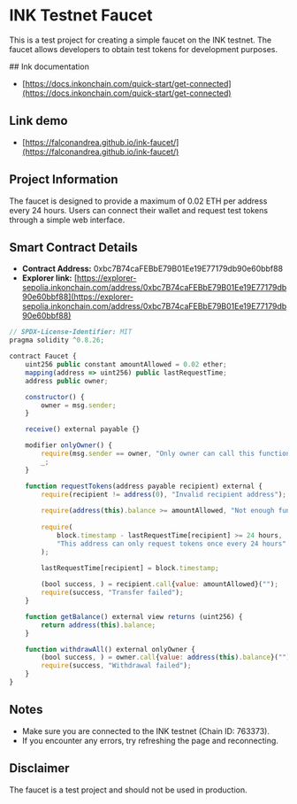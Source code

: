 # INK Testnet Faucet

This is a test project for creating a simple faucet on the INK testnet. The faucet allows developers to obtain test tokens for development purposes.

## Ink documentation

- [https://docs.inkonchain.com/quick-start/get-connected](https://docs.inkonchain.com/quick-start/get-connected)

## Link demo

- [https://falconandrea.github.io/ink-faucet/](https://falconandrea.github.io/ink-faucet/)

## Project Information

The faucet is designed to provide a maximum of 0.02 ETH per address every 24 hours. Users can connect their wallet and request test tokens through a simple web interface.

## Smart Contract Details

- **Contract Address:** 0xbc7B74caFEBbE79B01Ee19E77179db90e60bbf88
- **Explorer link:** [https://explorer-sepolia.inkonchain.com/address/0xbc7B74caFEBbE79B01Ee19E77179db90e60bbf88](https://explorer-sepolia.inkonchain.com/address/0xbc7B74caFEBbE79B01Ee19E77179db90e60bbf88)

```js
// SPDX-License-Identifier: MIT
pragma solidity ^0.8.26;

contract Faucet {
    uint256 public constant amountAllowed = 0.02 ether;
    mapping(address => uint256) public lastRequestTime;
    address public owner;

    constructor() {
        owner = msg.sender;
    }

    receive() external payable {}

    modifier onlyOwner() {
        require(msg.sender == owner, "Only owner can call this function");
        _;
    }

    function requestTokens(address payable recipient) external {
        require(recipient != address(0), "Invalid recipient address");
        
        require(address(this).balance >= amountAllowed, "Not enough funds in the faucet");
        
        require(
            block.timestamp - lastRequestTime[recipient] >= 24 hours, 
            "This address can only request tokens once every 24 hours"
        );

        lastRequestTime[recipient] = block.timestamp;
        
        (bool success, ) = recipient.call{value: amountAllowed}("");
        require(success, "Transfer failed");
    }

    function getBalance() external view returns (uint256) {
        return address(this).balance;
    }

    function withdrawAll() external onlyOwner {
        (bool success, ) = owner.call{value: address(this).balance}("");
        require(success, "Withdrawal failed");
    }
}
```

## Notes
- Make sure you are connected to the INK testnet (Chain ID: 763373).
- If you encounter any errors, try refreshing the page and reconnecting.

## Disclaimer

The faucet is a test project and should not be used in production.